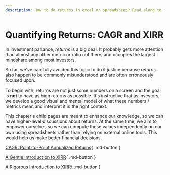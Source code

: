 ```yaml
---
description: How to do returns in excel or spreadsheet? Read along to find out
---
```


# Quantifying Returns: CAGR and XIRR

In investment parlance, *returns* is a big deal. It probably gets more attention than almost any other metric or ratio out there, and occupies the largest mindshare among most investors.

So far, we've carefully avoided this topic to do it justice because *returns* also happen to be commonly misunderstood and are often erroneously focused upon.

To begin with, returns are not just some numbers on a screen and the goal is **not** to have as high returns as possible. It's instructive that as investors, we develop a good visual and mental model of what these numbers / metrics mean and interpret it in the right context.

This chapter's child pages are meant to enhance our knowledge, so we can have higher-level discussions about returns. At the same time, we aim to empower ourselves so we can compute these values independently on our own using spreadsheets rather than relying on external online tools. This would help us make better financial decisions.

[CAGR: Point-to-Point Annualized Returns](cagr.md){ .md-button }

[A Gentle Introduction to XIRR](xirr.md){ .md-button }

[A Rigorous Introduction to XIRR](xirr-math.md){ .md-button }
